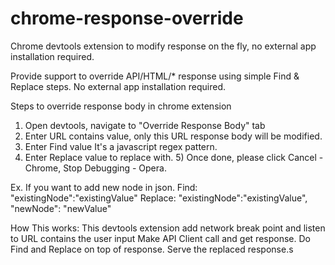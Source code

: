 # chrome-response-override
Chrome devtools extension to modify response on the fly, no external app installation required.

Provide support to override API/HTML/* response using simple Find & Replace steps. No external app installation required.

Steps to override response body in chrome extension

1) Open devtools, navigate to "Override Response Body" tab 
2) Enter URL contains value, only this URL response body will be modified. 
3) Enter Find value It's a javascript regex pattern. 
4) Enter Replace value to replace with. 5) Once done, please click Cancel - Chrome, Stop Debugging - Opera.

Ex. If you want to add new node in json. Find: "existingNode":"existingValue" Replace: "existingNode":"existingValue", "newNode": "newValue"

How This works: This devtools extension add network break point and listen to URL contains the user input Make API Client call and get response. Do Find and Replace on top of response. Serve the replaced response.s
